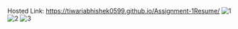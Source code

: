 Hosted Link: https://tiwariabhishek0599.github.io/Assignment-1Resume/
![1](https://github.com/tiwariabhishek0599/Assignment-1Resume/assets/118967913/6eac09ea-864b-443a-a04c-418ad6675703)
![2](https://github.com/tiwariabhishek0599/Assignment-1Resume/assets/118967913/e228438d-04d8-49e9-83eb-285f60fe6359)
![3](https://github.com/tiwariabhishek0599/Assignment-1Resume/assets/118967913/62d86679-cc2a-416c-b84c-e8b83447e363)
